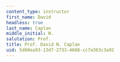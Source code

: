 ```yaml
---
content_type: instructor
first_name: David
headless: true
last_name: Caplan
middle_initial: N.
salutation: Prof.
title: Prof. David N. Caplan
uid: 5d60ea93-13d7-2733-4668-cc7a363c3a92
---
```


